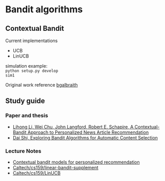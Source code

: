 # Bandit algorithms


## Contextual Bandit
Current implementations  
- UCB
- LinUCB

simulation example:  
`python setup.py develop`  
`sim1`


Original work reference [bgalbraith](https://github.com/bgalbraith/bandits)  

## Study guide

### Paper and thesis
- [Lihong Li, Wei Chu, John Langford, Robert E. Schapire, A Contextual-Bandit Approach to Personalized News Article Recommendation](https://arxiv.org/abs/1003.0146)
- [Dai Shi, Exploring Bandit Algorithms for Automatic Content Selection](http://it4bi.univ-tours.fr/it4bi/medias/pdfs/2014_Master_Thesis/IT4BI_2014_submission_30.pdf)
### Lecture Notes
- [Contextual bandit models for personalized recommendation](http://chercheurs.lille.inria.fr/ekaufman/ALICIA120514.pdf)
- [Caltech/cs159/linear-bandit-supplement](http://www.yisongyue.com/courses/cs159/lectures/linear_bandit_supplement.pdf)
- [Caltech/cs159/LinUCB](http://www.yisongyue.com/courses/cs159/lectures/LinUCB.pdf)



